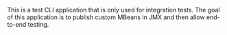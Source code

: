 This is a test CLI application that is only used for integration tests.
The goal of this application is to publish custom MBeans in JMX and then allow end-to-end testing.
